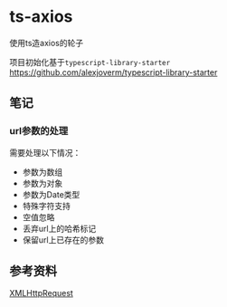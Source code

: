 # ts-axios

使用ts造axios的轮子

项目初始化基于`typescript-library-starter`
https://github.com/alexjoverm/typescript-library-starter

## 笔记

### url参数的处理

需要处理以下情况：

- 参数为数组
- 参数为对象
- 参数为Date类型
- 特殊字符支持
- 空值忽略
- 丢弃url上的哈希标记
- 保留url上已存在的参数


## 参考资料

[XMLHttpRequest](https://developer.mozilla.org/zh-CN/docs/Web/API/XMLHttpRequest)
